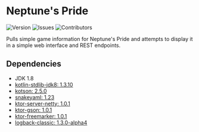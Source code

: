 # Neptune's Pride
![Version](https://img.shields.io/github/tag/Macro303/Neptunes-Pride.svg?label=version)
![Issues](https://img.shields.io/github/issues/Macro303/Neptunes-Pride.svg?label=issues)
![Contributors](https://img.shields.io/github/contributors/Macro303/Neptunes-Pride.svg?label=contributors)

Pulls simple game information for Neptune's Pride and attempts to display it in a simple web interface and REST endpoints.

## Dependencies
 - JDK 1.8
 - [kotlin-stdlib-jdk8: 1.3.10](https://kotlinlang.org/)
 - [kotson: 2.5.0](https://github.com/SalomonBrys/Kotson)
 - [snakeyaml: 1.23](https://bitbucket.org/asomov/snakeyaml)
 - [ktor-server-netty: 1.0.1](https://ktor.io/)
 - [ktor-gson: 1.0.1](https://ktor.io/)
 - [ktor-freemarker: 1.0.1](https://ktor.io/)
 - [logback-classic: 1.3.0-alpha4](https://logback.qos.ch/)
